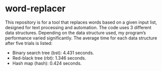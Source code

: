 # word-replacer
This repository is for a tool that replaces words based on a given input list, designed for text processing and automation.
The code uses 3 different data structures.
Depending on the data structure used, my program’s performance varied significantly. The average time for each data structure after five trials is listed:
- Binary search tree (bst): 4.431 seconds.
- Red-black tree (rbt): 1.346 seconds.
- Hash map (hash): 0.424 seconds.
